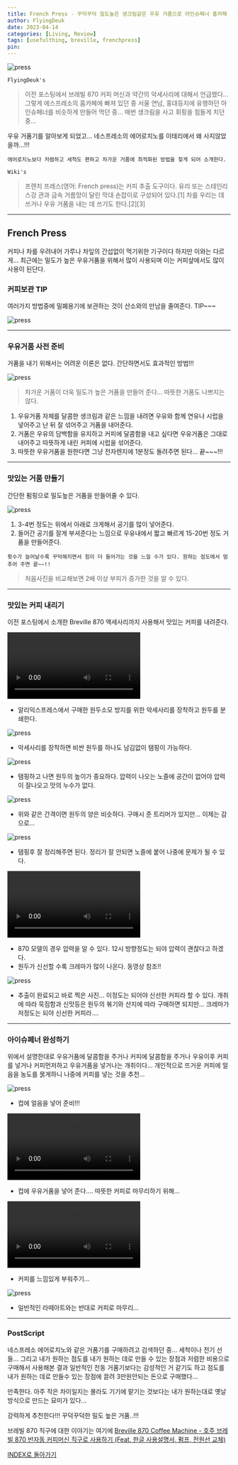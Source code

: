 ```yaml
---
title: French Press - 꾸덕꾸덕 밀도높은 생크림같은 우유 거품으로 아인슈페너 홈카페 만드는 법 (Feat. Breville 870, 프렌치 프레스, 홈카페)
author: FlyingDeuk
date: 2023-04-14
categories: [Living, Review]
tags: [usefulthing, breville, frenchpress]
pin:
---
```


![press](/img/living/review/ppress.jpg)

`FlyingDeuk's`
> 이전 포스팅에서 브레빌 870 커피 머신과 약간의 악세사리에 대해서 언급했다... 그렇게 에스프레소의 홈카페에 빠져 있던 중 서울 연남, 홍대등지에 유행하던 아인슈페너를 비슷하게 만들어 먹던 중... 매번 생크림을 사고 휘핑을 힘들게 치던 중...

우유 거품기를 알아보게 되었고... 네스프레소의 에어로치노를 이태리에서 왜 사지않았을까...!!!

`에어로치노보다 저렴하고 세척도 편하고 차가운 거품에 최적화된 방법을 찾게 되어 소개한다.`

`Wiki's`
> 프렌치 프레스(영어: French press)는 커피 추출 도구이다. 유리 또는 스테인리스강 관과 금속 거름망이 달린 막대 손잡이로 구성되어 있다.[1] 차를 우리는 데 쓰거나 우유 거품을 내는 데 쓰기도 한다.[2][3]

--------

## French Press
커피나 차를 우려내어 가루나 차잎의 간섭없이 먹기위한 기구이다 하지만 이와는 다르게...
최근에는 밀도가 높은 우유거품을 위해서 많이 사용되며 이는 커피샾에서도 많이 사용이 된단다. 

### 커피보관 TIP
여러가지 방법중에 밀폐용기에 보관하는 것이 산소와의 만남을 줄여준다. TIP~~~

![press](/img/living/review/ppress2.jpg)

----

### 우유거품 사전 준비
거품을 내기 위해서는 어려운 이론은 없다. 간단하면서도 효과적인 방법!!!

![press](/img/living/review/ppress6.jpg)
> 차가운 거품이 더욱 밀도가 높은 거품을 만들어 준다... 따뜻한 거품도 나쁘지는 않다. 

1. 우유거품 자체를 달콤한 생크림과 같은 느낌을 내려면 우유와 함께 연유나 시럽을 넣어주고 난 뒤 잘 섞어주고 거품을 내어준다. 
2. 거품은 우유의 담백함을 유지하고 커피에 달콤함을 내고 싶다면 우유거품은 그대로 내어주고 따뜻하게 내린 커피에 시럽을 섞어준다. 
3. 따뜻한 우유거품을 원한다면 그냥 전자렌지에 1분정도 돌려주면 된다... 끝~~~!!!

------

### 맛있는 거품 만들기
간단한 펌핑으로 밀도높은 거품을 만들어줄 수 있다. 

![press](/img/living/review/ppress4.jpg)

1. 3-4번 정도는 위에서 아래로 크게해서 공기를 많이 넣어준다. 
2. 들어간 공기를 잘게 부셔준다는 느낌으로 우유내에서 짧고 빠르게 15-20번 정도 거품을 만들어준다. 

`횟수가 늘어날수록 꾸덕해지면서 힘이 더 들어가는 것을 느낄 수가 있다. 원하는 점도에서 멈추어 주면 끝~~!!`
> 처음사진을 비교해보면 2배 이상 부피가 증가한 것을 알 수 있다. 

----

### 맛있는 커피 내리기
이전 포스팅에서 소개한 Breville 870 액세사리까지 사용해서 맛있는 커피를 내려준다. 


![press](/img/living/review/ppress4.mp4)
- 알리익스프레스에서 구매한 원두소모 방지를 위한 악세사리를 장착하고 원두를 분쇄한다. 

![press](/img/living/review/ppress12.jpg)
- 악세사리를 장착하면 비싼 원두를 하나도 남김없이 탬핑이 가능하다. 

![press](/img/living/review/ppress11.jpg)
- 탬핑하고 나면 원두의 높이가 중요하다. 압력이 나오는 노즐에 공간이 없어야 압력이 잘나오고 맛의 누수가 없다. 

![press](/img/living/review/ppress9.jpg)
- 위와 같은 간격이면 원두의 양은 비슷하다. 구매시 준 트리머가 있지만... 이제는 감으로...

![press](/img/living/review/ppress10.jpg)
- 탬핑후 잘 정리해주면 된다. 정리가 잘 안되면 노즐에 붙어 나중에 문제가 될 수 있다. 


![press](/img/living/review/ppress3.mp4)
- 870 모델의 경우 압력을 알 수 있다. 12시 방향정도는 되야 압력이 괜찮다고 하겠다. 
- 원두가 신선할 수록 크레마가 많이 나온다. 동영상 참조!!

![press](/img/living/review/ppress8.jpg)
- 추출이 완료되고 바로 찍은 사진... 이정도는 되어야 신선한 커피라 할 수 있다. 개취에 따라 묵짐함과 신맛등은 원두의 볶기와 산지에 따라 구매하면 되지만... 크레마가 저정도는 되야 신선한 커피라....

----

### 아이슈페너 완성하기
위에서 설명한대로 우유거품에 달콤함을 주거나 커피에 달콤함을 주거나 우유이후 커피를 넣거나 커피먼저하고 우유거품을 넣거나는 개취이다...
개인적으로 뜨거운 커피에 얼음을 농도를 묽게하니 나중에 커피를 넣는 것을 추천...

![press](/img/living/review/ppress3.jpg)
- 컵에 얼음을 넣어 준비!!!

![press](/img/living/review/ppress2.mp4)
- 컵에 우유거품을 넣어 준다.... 따뜻한 커피로 마무리하기 위해...

![press](/img/living/review/ppress1.mp4)
- 커피를 느낌있게 부워주기...

![press](/img/living/review/ppress1.jpg)
- 일반적인 라떼아트와는 반대로 커피로 마무리...


-------

### PostScript
네스프레소 에어로치노와 같은 거품기를 구매하려고 검색하던 중... 세척이나 전기 선들... 그리고 내가 원하는 점도를 내가 원하는 데로 만들 수 있는 장점과 저렴한 비용으로 구매해서 사용해본 결과 일반적인 전동 거품기보다는 감성적인 거 같기도 하고 점도를 내가 원하는 데로 만들수 있는 장점에 끌려 3만원안되는 돈으로 구매했다...

만족한다. 아주 작은 차이일지는 몰라도 기기에 맡기는 것보다는 내가 원하는대로 옛날 방식으로 만드는 묘미가 있다...

강력하게 추천한다!!! 꾸덕꾸덕한 밀도 높은 거품..!!!

브레빌 870 직구에 대한 이야기는 여기에
[Breville 870 Coffee Machine - 호주 브레빌 870 반자동 커피머신 직구로 사용하기 (Feat. 한글 사용설명서, 펌프, 전원선 교체)](/posts/breville/)


[INDEX로 돌아가기](/categories/review/)
